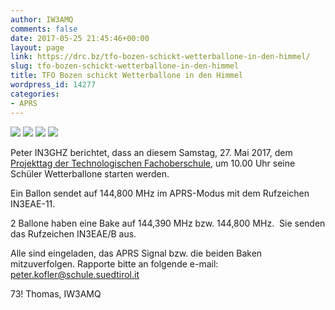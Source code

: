 ```yaml
---
author: IW3AMQ
comments: false
date: 2017-05-25 21:45:46+00:00
layout: page
link: https://drc.bz/tfo-bozen-schickt-wetterballone-in-den-himmel/
slug: tfo-bozen-schickt-wetterballone-in-den-himmel
title: TFO Bozen schickt Wetterballone in den Himmel
wordpress_id: 14277
categories:
- APRS
---
```




![](https://drc.bz/wp-content/uploads/2017/05/projekttag_fahne.jpg) ![](https://drc.bz/wp-content/uploads/2017/05/weatherballoon-nasa.jpg) ![](https://drc.bz/wp-content/uploads/2017/05/Wetterballon-27.5.2017-2-768x1024.jpg) ![](https://drc.bz/wp-content/uploads/2017/05/Wetterballon-27.5.2017-1-1024x680.jpg)

Peter IN3GHZ berichtet, dass an diesem Samstag, 27. Mai 2017, dem [Projekttag der Technologischen Fachoberschule](http://www.tfobz.it/index.php/110-projekte/projekte1617/262-projekttag-am-26-und-27-mai-projektliste-aktualisiert-am-25-05), um 10.00 Uhr seine Schüler Wetterballone starten werden.

Ein Ballon sendet auf 144,800 MHz im APRS-Modus mit dem Rufzeichen IN3EAE-11.

2 Ballone haben eine Bake auf 144,390 MHz bzw. 144,800 MHz.  Sie senden das Rufzeichen IN3EAE/B aus.

Alle sind eingeladen, das APRS Signal bzw. die beiden Baken mitzuverfolgen. Rapporte bitte an folgende e-mail: peter.kofler@schule.suedtirol.it

73! Thomas, IW3AMQ
